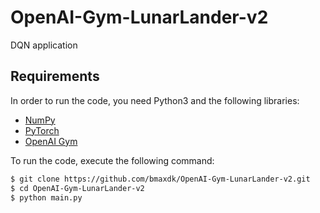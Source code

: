# OpenAI-Gym-LunarLander-v2
DQN application

## Requirements

In order to run the code, you need Python3 and the following libraries:

* [NumPy](http://www.numpy.org/) 
* [PyTorch](https://pytorch.org/) 
* [OpenAI Gym](https://gym.openai.com/)

To run the code, execute the following command:
```bash
$ git clone https://github.com/bmaxdk/OpenAI-Gym-LunarLander-v2.git
$ cd OpenAI-Gym-LunarLander-v2
$ python main.py
```
